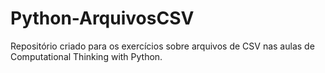 # Python-ArquivosCSV
Repositório criado para os exercícios sobre arquivos de CSV nas aulas de Computational Thinking with Python.
